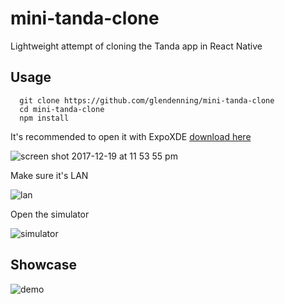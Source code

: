 # mini-tanda-clone

Lightweight attempt of cloning the Tanda app in React Native

## Usage

```
  git clone https://github.com/glendenning/mini-tanda-clone
  cd mini-tanda-clone
  npm install
```

It's recommended to open it with ExpoXDE [download here](https://docs.expo.io/versions/latest/introduction/installation.html)

![screen shot 2017-12-19 at 11 53 55 pm](https://user-images.githubusercontent.com/20857366/34160256-e7f85c8c-e517-11e7-9a34-163e4a0b7e1f.png)

Make sure it's LAN  

![lan](https://user-images.githubusercontent.com/20857366/34183047-7ee6d19a-e564-11e7-9b64-c46623ccf8d7.png)

Open the simulator  

![simulator](https://user-images.githubusercontent.com/20857366/34183095-cb4cc576-e564-11e7-9f95-26b3e9cc8f4c.png)


## Showcase

![demo](https://user-images.githubusercontent.com/20857366/34182969-2713ac54-e564-11e7-8b42-6fa4df76c882.gif)
